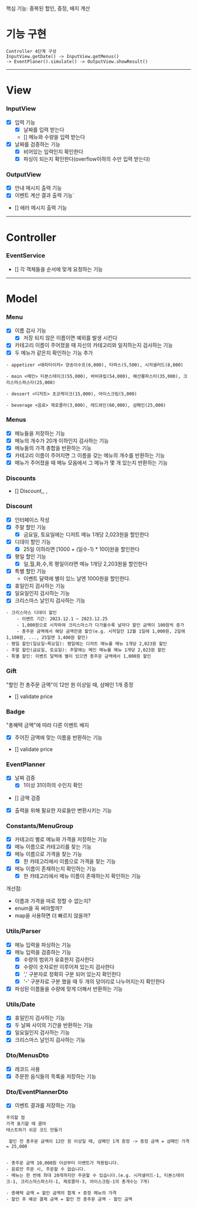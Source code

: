 #

핵심 기능: 중복된 할인, 증정, 배지 계산

# 기능 구현

```
Controller 4단계 구성
InputView.getDate() -> InputView.getMenus()
-> EventPlaner().simulate() -> OutputView.showResult()
```

---

# View

### InputView

- [x] 입력 기능
    - [x] 날짜를 입력 받는다
    - [] 메뉴와 수량을 입력 받는다
- [x] 날짜를 검증하는 기능
    - [x] 비어있는 입력인지 확인한다
    - [x] 파싱이 되는지 확인한다(overflow이하의 수만 입력 받는다)

### OutputView

- [x] 안내 메시지 출력 기능
- [x] 이벤트 계산 결과 출력 기능`
- [] 에러 메시지 출력 기능

---

# Controller

### EventService

- [] 각 객체들을 순서에 맞게 요청하는 기능

---

# Model

### Menu

- [x] 이름 검사 기능
    - [x] 저장 되지 않은 이름이면 예외를 발생 시킨다
- [x] 카테고리 이름이 주어졌을 때 자신의 카테고리와 일치하는지 검사하는 기능
- [x] 두 메뉴가 같은지 확인하는 기능 추가

```
- appetizer <애피타이저> 양송이수프(6,000), 타파스(5,500), 시저샐러드(8,000)

- main <메인> 티본스테이크(55,000), 바비큐립(54,000), 해산물파스타(35,000), 크리스마스파스타(25,000)

- dessert <디저트> 초코케이크(15,000), 아이스크림(5,000)

- beverage <음료> 제로콜라(3,000), 레드와인(60,000), 샴페인(25,000)
```

### Menus

- [x] 메뉴들을 저장하는 기능
- [x] 메뉴의 개수가 20개 이하인지 검사하는 기능
- [x] 메뉴들의 가격 총합을 반환하는 기능
- [x] 카테고리 이름이 주어지면 그 이름을 갖는 메뉴의 개수를 반환하는 기능
- [x] 메뉴가 주어졌을 때 메뉴 모음에서 그 메뉴가 몇 개 있는지 반환하는 기능

### Discounts

- [] Discount<date>,<validate date>, <validate price>, <discount>

### Discount

- [x] 인터페이스 작성
- [x] 주말 할인 기능
    - [x] 금요일, 토요일에는 디저트 메뉴 1개당 2,023원을 할인한다
- [x] 디데이 할인 기능
    -[x] 25일 이하라면 [1000 + (일수-1) * 100]원을 할인한다
- [x] 평일 할인 기능
    -[x] 일,월,화,수,목 평일이라면 메뉴 1개당 2,203원을 할인한다
- [x] 특별 할인 기능
    - 이벤트 달력에 별이 있느 날엔 1000원을 할인한다.
- [x] 휴일인지 검사하는 기능
- [x] 일요일인지 검사하는 기능
- [x] 크리스마스 날인지 검사하는 기능

```
- 크리스마스 디데이 할인
    - 이벤트 기간: 2023.12.1 ~ 2023.12.25
    - 1,000원으로 시작하여 크리스마스가 다가올수록 날마다 할인 금액이 100원씩 증가
    - 총주문 금액에서 해당 금액만큼 할인(e.g. 시작일인 12월 1일에 1,000원, 2일에 1,100원, ..., 25일엔 3,400원 할인)
- 평일 할인(일요일~목요일): 평일에는 디저트 메뉴를 메뉴 1개당 2,023원 할인
- 주말 할인(금요일, 토요일): 주말에는 메인 메뉴를 메뉴 1개당 2,023원 할인
- 특별 할인: 이벤트 달력에 별이 있으면 총주문 금액에서 1,000원 할인
```

### Gift

"할인 전 총주문 금액"이 12만 원 이상일 때, 샴페인 1개 증정

- [] validate price

### Badge

"총혜택 금액"에 따라 다른 이벤트 배지

- [x] 주어진 금액에 맞는 이름을 반환하는 기능
- [] validate price

### EventPlanner

- [x] 날짜 검증
    - [x] 1이상 31이하의 수인지 확인
- [] 금액 검증
- [x] 출력을 위해 필요한 자료들만 변환시키는 기능

### Constants/MenuGroup

- [x] 카테고리 별로 메뉴와 가격을 저장하는 기능
- [x] 메뉴 이름으로 카테고리를 찾는 기능
- [x] 메뉴 이름으로 가격을 찾는 기능
    - [x] 한 카테고리에서 이름으로 가격을 찾는 기능
- [x] 메뉴 이름이 존재하는지 확인하는 기능
    - [x] 한 카테고리에서 메뉴 이름이 존재하는지 확인하는 기능

개선점:

- 이름과 가격을 따로 정할 수 없는지?
- enum을 꼭 써야할까?
- map을 사용하면 더 빠르지 않을까?

### Utils/Parser

- [x] 메뉴 입력을 파싱하는 기능
- [x] 메뉴 입력을 검증하는 기능
    - [x] 수량의 범위가 유효한지 검사한다
    - [x] 수량이 숫자로만 이루어져 있는지 검사한다
    - [x] ',' 구분자로 정확히 구분 되어 있는지 확인한다
    - [x] '-' 구분자로 구분 했을 때 두 개의 덩어리로 나누어지는지 확인한다
- [x] 파싱된 이름들을 수량에 맞게 더해서 반환하는 기능

### Utils/Date

- [x] 휴일인지 검사하는 기능
- [x] 두 날짜 사이의 기간을 반환하는 기능
- [x] 일요일인지 검사하는 기능
- [x] 크리스마스 날인지 검사하는 기능

### Dto/MenusDto

- [x] 레코드 사용
- [x] 주문한 음식들의 목록을 저장하는 기능

### Dto/EventPlannerDto

- [x] 이벤트 결과를 저장하는 기능

```
주의할 점
가격 표기할 때 콤마
테스트하기 쉬운 코드 만들기

 할인 전 총주문 금액이 12만 원 이상일 때, 샴페인 1개 증정 -> 증정 금액 = 샴페인 가격 = 25,000
 

- 총주문 금액 10,000원 이상부터 이벤트가 적용됩니다.
- 음료만 주문 시, 주문할 수 없습니다.
- 메뉴는 한 번에 최대 20개까지만 주문할 수 있습니다.(e.g. 시저샐러드-1, 티본스테이크-1, 크리스마스파스타-1, 제로콜라-3, 아이스크림-1의 총개수는 7개)

- 총혜택 금액 = 할인 금액의 합계 + 증정 메뉴의 가격
- 할인 후 예상 결제 금액 = 할인 전 총주문 금액 - 할인 금액

```